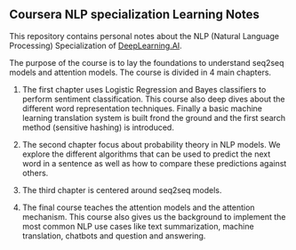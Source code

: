 

## Coursera NLP specialization Learning Notes

This repository contains personal notes about the NLP (Natural Language Processing) Specialization of [DeepLearning.AI](https://www.deeplearning.ai/).

The purpose of the course is to lay the foundations to understand seq2seq models and attention models. The course is divided in 4 main chapters.

1.  The first chapter uses Logistic Regression and Bayes classifiers to perform sentiment classification. This course also deep dives about the different word representation techniques. Finally a basic machine learning translation system is built frond the ground and the first search method (sensitive hashing) is introduced.

2.  The second chapter focus about probability theory in NLP models. We explore the different algorithms that can be used to predict the next word in a sentence as well as how to compare these predictions against others.

3.  The third chapter is centered around seq2seq models.

4.  The final course teaches the attention models and the attention mechanism. This course also gives us the background to implement the most common NLP use cases like text summarization, machine translation, chatbots and question and answering.
